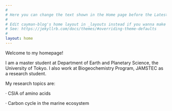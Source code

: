 ```yaml
---
#
# Here you can change the text shown in the Home page before the Latest Posts section.
#
# Edit cayman-blog's home layout in _layouts instead if you wanna make some changes
# See: https://jekyllrb.com/docs/themes/#overriding-theme-defaults
#
layout: home
---
```


Welcome to my homepage!

I am a master student at Department of Earth and Planetary Science, the University of Tokyo. I also work at Biogeochemistry Program, JAMSTEC as a research student.

My research topics are:

· CSIA of amino acids

· Carbon cycle in the marine ecosystem
